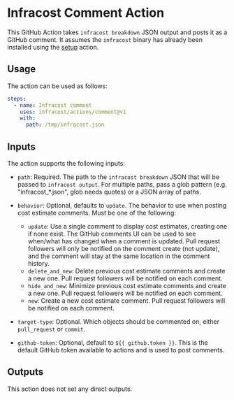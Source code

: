 # Infracost Comment Action

This GitHub Action takes `infracost breakdown` JSON output and posts it as a GitHub comment. It assumes the `infracost` binary has already been installed using the [setup](../setup) action.

## Usage

The action can be used as follows:

```yml
steps:
  - name: Infracost comment
    uses: infracost/actions/comment@v1
    with: 
      path: /tmp/infracost.json
```

## Inputs

The action supports the following inputs:

- `path`: Required. The path to the `infracost breakdown` JSON that will be passed to `infracost output`. For multiple paths, pass a glob pattern (e.g. "infracost_*.json", glob needs quotes) or a JSON array of paths.

- `behavior`: Optional, defaults to `update`. The behavior to use when posting cost estimate comments. Must be one of the following:  
  - `update`:  Use a single comment to display cost estimates, creating one if none exist. The GitHub comments UI can be used to see when/what has changed when a comment is updated. Pull request followers will only be notified on the comment create (not update), and the comment will stay at the same location in the comment history.
  - `delete_and_new`: Delete previous cost estimate comments and create a new one. Pull request followers will be notified on each comment.
  - `hide_and_new`: Minimize previous cost estimate comments and create a new one. Pull request followers will be notified on each comment.
  - `new`:  Create a new cost estimate comment. Pull request followers will be notified on each comment.

- `target-type`: Optional. Which objects should be commented on, either `pull_request` or `commit`.

- `github-token`: Optional, default to `${{ github.token }}`. This is the default GitHub token available to actions and is used to post comments.

## Outputs

This action does not set any direct outputs.

